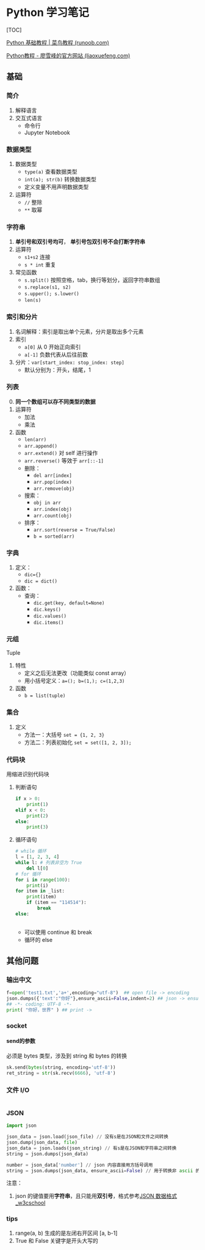 # Python 学习笔记

[TOC]

[Python 基础教程 | 菜鸟教程 (runoob.com)](https://www.runoob.com/python/python-tutorial.html)

[Python教程 - 廖雪峰的官方网站 (liaoxuefeng.com)](https://www.liaoxuefeng.com/wiki/1016959663602400)


## 基础

### 简介

1. 解释语言
2. 交互式语言
    - 命令行
    - Jupyter Notebook

### 数据类型

1. 数据类型
    - `type(a)` 查看数据类型
    - `int(a); str(b)` 转换数据类型
    - 定义变量不用声明数据类型
3. 运算符
    - `//` 整除
    - `**` 取幂

### 字符串

1. **单引号和双引号均可**， **单引号包双引号不会打断字符串**
2. 运算符
    - `s1+s2` 连接
    - `s * int` 重复
3. 常见函数
    - `s.split()` 按照空格，tab，换行等划分，返回字符串数组
    - `s.replace(s1, s2)` 
    - `s.upper(); s.lower()`
    - `len(s)`

### 索引和分片

1. 名词解释：索引是取出单个元素，分片是取出多个元素
2. 索引
    - `a[0]` 从 0 开始正向索引
    - `a[-1]` 负数代表从后往前数
3. 分片：`var[start_index: stop_index: step]`
    - 默认分别为：开头，结尾，1

### 列表

0. **同一个数组可以存不同类型的数据**
1. 运算符
    - 加法
    - 乘法
2. 函数
    - `len(arr)`
    - `arr.append()`
    - `arr.extend()` 对 self 进行操作
    - `arr.reverse()` 等效于 `arr[::-1]`
    - 删除：
        - `del arr[index]`
        - `arr.pop(index)`
        - `arr.remove(obj)`
    - 搜索：
        - `obj in arr`
        - `arr.index(obj)`
        - `arr.count(obj)`
    - 排序：
        - `arr.sort(reverse = True/False)`
        - `b = sorted(arr)`

### 字典

1. 定义：
    - `dic={}`
    - `dic = dict()`
2. 函数：
    - 查询：
        - `dic.get(key, default=None)`
        - `dic.keys()`
        - `dic.values()`
        - `dic.items()`

### 元组

Tuple

1. 特性
    - 定义之后无法更改（功能类似 const array）
    - 用小括号定义：`a=(); b=(1,); c=(1,2,3)`
2. 函数
    - `b = list(tuple)`

### 集合

1. 定义
    - 方法一：大括号 `set = {1, 2, 3}`
    - 方法二：列表初始化 `set = set([1, 2, 3]);`

### 代码块

用缩进识别代码块

1. 判断语句
    ```python
    if x > 0:
        print(1)
    elif x < 0:
        print(2)
    else:
        print(3)
    ```
2. 循环语句
    ```python
    # while 循环
    l = [1, 2, 3, 4]
    while l: # 列表非空为 True
        del l[0]
    # for 循环
    for i in range(100):
        print(i)
    for item in _list:
        print(item)
        if (item == "114514"):
            break
    else:
        
    ```
    - 可以使用 continue 和 break
    - 循环的 else

## 其他问题

### 输出中文



```python
f=open('test1.txt','a+',encoding="utf-8")  ## open file -> encoding
json.dumps({'text':"你好"},ensure_ascii=False,indent=2) ## json -> ensure_ascii
## -*- coding: UTF-8 -*-
print( "你好，世界" ) ## print -> 
```



### socket



#### send的参数



必须是 bytes 类型，涉及到 string 和 bytes 的转换

```python
sk.send(bytes(string, encoding='utf-8'))
ret_string = str(sk.recv(6666), 'utf-8')
```





### 文件 I/O



```python
```





### JSON



```python
import json

json_data = json.load(json_file) // 没有s是在JSON和文件之间转换
json.dump(json_data, file)
json_data = json.loads(json_string) // 有s是在JSON和字符串之间转换
string = json.dumps(json_data)

number = json_data['number'] // json 内容直接用方括号调用
string = json.dumps(json_data, ensure_ascii=False) // 用于转换非 ascii 的字符
```



注意：

1. json 的键值要用**字符串**，且只能用**双引号**，格式参考[JSON 数据格式_w3cschool](https://www.w3cschool.cn/json/9l4f1h7u.html)



### tips



1. range(a, b) 生成的是左闭右开区间 [a, b-1]
2. True 和 False 关键字是开头大写的